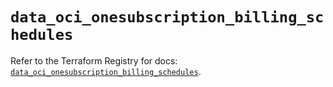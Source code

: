 # `data_oci_onesubscription_billing_schedules`

Refer to the Terraform Registry for docs: [`data_oci_onesubscription_billing_schedules`](https://registry.terraform.io/providers/hashicorp/oci/7.19.0/docs/data-sources/onesubscription_billing_schedules).
